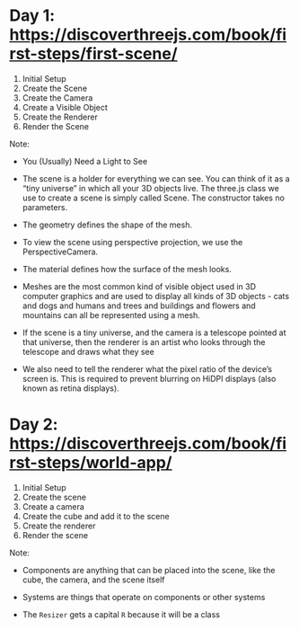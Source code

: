 # Day 1: https://discoverthreejs.com/book/first-steps/first-scene/

1. Initial Setup
2. Create the Scene
3. Create the Camera
4. Create a Visible Object
5. Create the Renderer
6. Render the Scene

Note:

- You (Usually) Need a Light to See
- The scene is a holder for everything we can see.
  You can think of it as a “tiny universe” in which all your 3D objects live.
  The three.js class we use to create a scene is simply called Scene.
  The constructor takes no parameters.

- The geometry defines the shape of the mesh.

- To view the scene using perspective projection, we use the PerspectiveCamera.

- The material defines how the surface of the mesh looks.

- Meshes are the most common kind of visible object used in 3D computer graphics
  and are used to display all kinds of 3D objects -
  cats and dogs and humans and trees and buildings and flowers and mountains can all be represented using a mesh.

- If the scene is a tiny universe,
  and the camera is a telescope pointed at that universe,
  then the renderer is an artist who looks through the telescope and draws what they see

- We also need to tell the renderer what the pixel ratio of the device’s screen is.
  This is required to prevent blurring on HiDPI displays (also known as retina displays).

# Day 2: https://discoverthreejs.com/book/first-steps/world-app/

1. Initial Setup
2. Create the scene
3. Create a camera
4. Create the cube and add it to the scene
5. Create the renderer
6. Render the scene

Note:

- Components are anything that can be placed into the scene, like the cube, the camera, and the scene itself

- Systems are things that operate on components or other systems

- The `Resizer` gets a capital `R` because it will be a class
